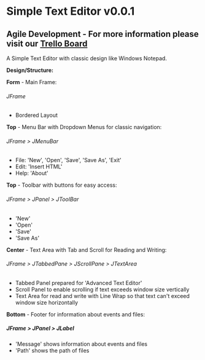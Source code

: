 # Simple Text Editor v0.0.1

## Agile Development - For more information please visit our [Trello Board](https://trello.com/b/KE6xmLeo)

A Simple Text Editor with classic design like Windows Notepad.

**Design/Structure:**

**Form** - Main Frame:
###### JFrame
- Bordered Layout

**Top** - Menu Bar with Dropdown Menus for classic navigation:
###### JFrame > JMenuBar
- File: 'New', 'Open', 'Save', 'Save As', 'Exit'
- Edit: 'Insert HTML'
- Help: 'About'

**Top** - Toolbar with buttons for easy access:
###### JFrame > JPanel > JToolBar
- 'New'
- 'Open'
- 'Save'
- 'Save As'

**Center** - Text Area with Tab and Scroll for Reading and Writing:
###### JFrame > JTabbedPane > JScrollPane > JTextArea
- Tabbed Panel prepared for 'Advanced Text Editor'
- Scroll Panel to enable scrolling if text exceeds window size vertically
- Text Area for read and write with Line Wrap so that text can't exceed window size horizontally

**Bottom** - Footer for information about events and files:
##### JFrame > JPanel > JLabel
- 'Message' shows information about events and files
- 'Path' shows the path of files
